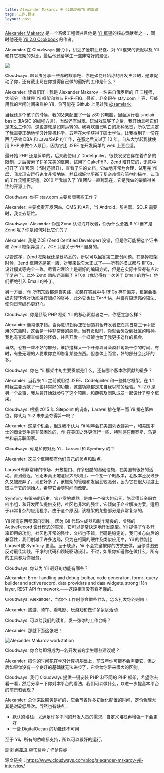 ```yaml
---
title: Alexander Makarov 于 CLOUDWAYS 的面试
tags: 工作,翻译
layout: post
---
```


<a target="_blank" href="https://github.com/samdark">Alexander Makarov</a> 是一个高级工程师并且他是 <a target="_blank" href="http://www.yiiframework.com/">Yii 框架</a>的核心贡献者之一，同时他还是 <a target="_blank" href="https://github.com/samdark/yii2-cookbook">Yii 2.0 Cookbook</a> 的作者。


Alexander 在 Cloudways 面试中，讲述了他职业路径、对 Yii 框架的贡献以及 Yii 和其它框架的对比，最后他还给学生一些非常好的建议。

<img src="https://www.cloudways.com/blog/wp-content/uploads/Alexander-Makarov-Interview-Banner-1.jpg" />

Cloudways: 跟读者分享一些你的故事吧，你是如何开始你的开发生涯的，是谁促动了你，还有截止现在你觉得自己做的最好的工作是什么？

Alexander: 读者们好！我是 Alexander Makarov 一名来自俄罗斯的 IT 工程师，大部分工作就是 Yii 框架和参与 <a target="_blank" href="http://www.php-fig.org/">PHP-FIG</a>，最近，我全职在 <a href="http://www.stay.com/beijing/guides/" target="_blank">stay.com</a> 上班，只能用我的空闲时间来维护 Yii，你可能在 Github 上见过我 <a target="_blank" href="https://github.com/samdark">@samdark</a>。

当我还是个孩子的时候，我的父亲配置了一台 z80 的电脑，里面运行着 sinclair basic (BASIC 的编程方言)，当然还有游戏。玩游戏玩够了之后，我开始思考它们是怎么工作的，这些游戏是如何运转的。我喜欢自己明白的那种感觉，所以它决定了我需要正确地学习计算机科学。五年在大学获得了硕士学位，让我得到了一份在西门子做 DBA 和 Java/SAP 的工作，在那之后又过了 10 年，自从大学起我就使用 PHP 来做个人项目，因为它比 J2EE 在开发简单的 web 上更合适。

最开始 PHP 还是简单的，后来我使用了 CodeIgniter，很快发现它存在着许多的限制，之后搜索了许多完美的框架，试用了 CakePHP、Zend 和其它的，无意中打开了 Yii 官网（当时还很丑），查看了它的文档。它做地非常地合理，试用完 Yii 后，我发现它运行速度非常地快，并且很好地平衡了复杂难懂和简单的操作，让我的工作流程更舒适。2010 年我加入了 Yii 团队一直到现在，它是我做的最值得关注的开源工作。

Cloudways: 你在 stay.com 主要负责哪些工作？

Alexander: 主要负责开发网站、CMS 和 API，当 Android、服务器、SOLR 需要时，我会去帮忙。

Cloudways: Alexander 你是 Zend 认证的开发者，你为什么会选择 Yii 而不是 Zend 呢？你是如何对比它们的？

Alexander: 我是 ZCE (Zend Certified Developer) 没错，但是你可能把这个证书和 Zend 框架弄混了，ZCE 只是关于PHP 自身的。

尽管这样，Zend 框架我还是很熟悉的，所以可以回答第二部分问题。在选择框架时候，Zend 框架还是第一版，对我来说它太正式了——所有的模式都与 RFCs、设计模式等完全一致。尽管它理论上是最好的编码方式，但是在实际中显得有点过于复杂了。此外 Zend 团队还偏离了 RFCs（我记得有一次关于 Email 的组件）他们拒绝引入 Email 的补丁。

另一方面，Yii 所有东西都源自实践，如果在实践中与 RFCs 存在偏差，框架会根据实际环境对功能进行很好的修补，此外它也比 Zend 快，并且有更漂亮的语法，使你日常编码更舒心。

Cloudways: 你是顶级 PHP 框架 Yii 的核心贡献者之一，你感觉怎么样？

Alexander:通常很不错。当你意识到你正在创造其他开发者正在其日常工作中使用的东西时，这会是一种非常棒的感觉。当有贡献时，你就会感受到社区的精神。我也有喜欢探查编码的怪癖，并且开发一个框架也给了我更多这样的机会。


当然，也有一些不好的部分。维护这样大一个开源项目会疯狂地吸干你的时间。有时，有些无理的人要求你立即修复某些东西。但总体上而言，好的部分会比坏的多。 

Cloudways: 你在 Yii 框架中的主要贡献是什么，还有哪个版本你贡献的最多？

Alexander: 当我来 Yii 之前就用过 J2EE、CodeIgniter 和一些其它框架，在 1.1 时我主要贡献了一些非常好的功能，这些功能都是来自我以前的经验。Yii 2.0 是另一个故事，我从最开始就参与了这个项目，和薛强及团队成员一起设计了整个框架。

Cloudways: 根据 2015 年 Sitepoint 的调查，Laravel 排在第一而 Yii 排在第四位，你认为 Yii2 未来会夺得第一吗？

Alexander: 这是个机会，但是我不认为 Yii 明年会在美国列表排第一，和美国本士的商业竞争是非常困难的，Yii 在美国之外更流行一些，特别是在俄罗斯、乌克兰和前苏联国家。

Cloudways: 你是如何对比 Yii、Laravel 和 Symfony 的？

Alexander: 这三个框架都有他们自己的优点和缺点。

Laravel 有非常棒的市场、开放接口、许多很酷的基础设施，在美国有很好的活动。直到最近，它还未真正地适应大的项目，一个接一个的版本，老版本还没过多久又被废弃了，现在好多了，该框架的管理和发展比较脆弱，因为它在很大程度上取决于它的创始人，希望它会随时间而改变。

Symfony 有很长的历史，它非常地成熟，是由一个强大的公司，能买得起全职文档小组，和开发团队提供支持，社区也非常的强壮，它倾向于企业解决方案，适用于非常复杂的应用程序，由于这个原因，该框架的某些部分是非常复杂的。

Yii 所有东西都源自实践 ，因为 Gii 代码生成器和制作精良的、增强的 ActiveRecord 设计模式的实现，它可以非常快速地开发原型。Yii 提供了许多开箱即用的功能，社区也非常的强壮，文档也不错，代码是稳定的，我们关心向后的兼容性，我们削减了许多边缘，只为在相同的硬件及类似应用中，Yii 的性能比 Laravel 或 Symfony 更高。至于缺点，Yii 不会完全按你的方式去做，当你试图去反对最佳实践，干净的代码和领域驱动设计。不过，如果你知道你在做什么，所有的工具都为你服务。

Cloudways: 你认为 Yii 最好的功能有哪些？

Alexander: Error handling and debug toolbar, code generation, forms, query builder and active record, data providers and data widgets, strong i18n layer, REST API framework.——这段相信没有看不懂的。

Cloudways: Alexander，当你不工作时你会做些什么，怎么打发你的时间？

Alexander: 旅游、骑车、看电影、玩游戏和做许多家庭活动

Cloudways: 可以给我们的读者，发一张你的工作台吗？

Alexander: 那就下面这张吧！

![Alexander Makarov workstation](https://www.cloudways.com/blog/wp-content/uploads/image00-8-1024x819.jpg)

Cloudways: 你会给即将成为一名开发者的学生哪些建议呢？

Alexander: 把你的时间花在学习计算机基础上，前五年你可能不会需要它，但之后如果你没有一个良好的基础就无法进步了，它会给你带来很大的区别。

Cloudways: 我们 Cloudways 提供一键安装 PHP 和不同的 PHP 框架，希望你去看一看，然后分享一下你对本平台的看法，我们可以做什么，以进一步提高本平台的前景和表现？

Alexander: 总体来说服务是好的，它会节省许多初始化配置的时间，定价合理尤其是对较低层次。当然也有缺点：

* 默认的堆栈，以满足许多不同的开发人员的需求，自定义堆栈再增强一下会更好
* 一些 DigitalOcean 的功能还不可用

至于 Yii，所有的依赖都支持，所以可以很好的运行。

感谢 [@亦清](https://github.com/yiqing95) 帮忙翻译了许多内容

源文链接：<a target="_blank" href="https://www.cloudways.com/blog/alexander-makarov-yii-interview/">https://www.cloudways.com/blog/alexander-makarov-yii-interview/</a>
